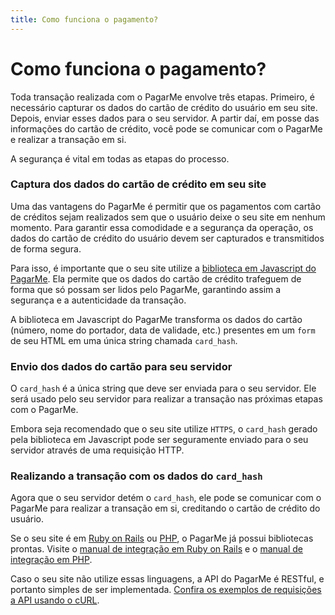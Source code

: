 ```yaml
---
title: Como funciona o pagamento?
---
```


# Como funciona o pagamento?

Toda transação realizada com o PagarMe envolve três etapas. Primeiro, é necessário capturar os dados do cartão de crédito do usuário em seu site. Depois, enviar esses dados para o seu servidor. A partir daí, em posse das informações do cartão de crédito, você pode se comunicar com o PagarMe e realizar a transação em si.

A segurança é vital em todas as etapas do processo.

### Captura dos dados do cartão de crédito em seu site

Uma das vantagens do PagarMe é permitir que os pagamentos com cartão de créditos sejam realizados sem que o usuário deixe o seu site em nenhum momento. Para garantir essa comodidade e a segurança da operação, os dados do cartão de crédito do usuário devem ser capturados e transmitidos de forma segura.

Para isso, é importante que o seu site utilize a [biblioteca em Javascript do PagarMe](/docs/apis/javascript). Ela permite que os dados do cartão de crédito trafeguem de forma que só possam ser lidos pelo PagarMe, garantindo assim a segurança e a autenticidade da transação.

A biblioteca em Javascript do PagarMe transforma os dados do cartão (número, nome do portador, data de validade, etc.) presentes em um `form` de seu HTML em uma única string chamada `card_hash`.

### Envio dos dados do cartão para seu servidor

O `card_hash` é a única string que deve ser enviada para o seu servidor. Ele será usado pelo seu servidor para realizar a transação nas próximas etapas com o PagarMe.

Embora seja recomendado que o seu site utilize `HTTPS`, o `card_hash` gerado pela biblioteca em Javascript pode ser seguramente enviado para o seu servidor através de uma requisição HTTP.

### Realizando a transação com os dados do `card_hash`

Agora que o seu servidor detém o `card_hash`, ele pode se comunicar com o PagarMe para realizar a transação em si, creditando o cartão de crédito do usuário.

Se o seu site é em [Ruby on Rails](http://rubyonrails.org) ou [PHP](http://php.net), o PagarMe já possui bibliotecas prontas. Visite o [manual de integração em Ruby on Rails](/apis/ruby) e o [manual de integração em PHP](/apis/php).

Caso o seu site não utilize essas linguagens, a API do PagarMe é RESTful, e portanto simples de ser implementada. [Confira os exemplos de requisições a API usando o cURL](/docs/restful-api/examples).
